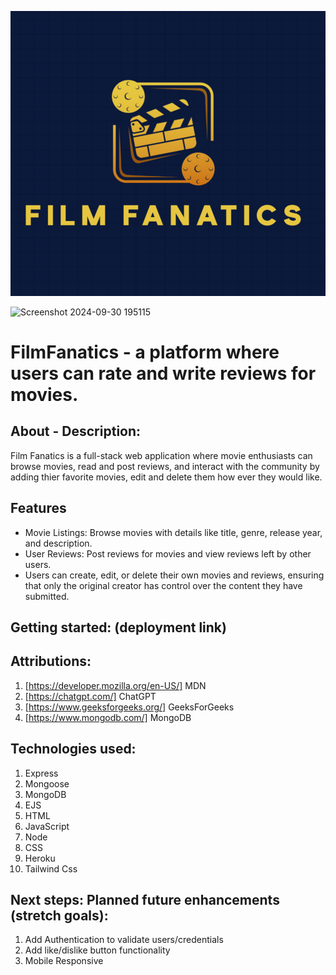 ![Film Fanatics Logo](/public/images/logo.png)

![Screenshot 2024-09-30 195115](https://github.com/user-attachments/assets/8d258b17-28b7-4bff-a415-f56659afe3ff)

# FilmFanatics - a platform where users can rate and write reviews for movies.

## About - Description:

Film Fanatics is a full-stack web application where movie enthusiasts can browse movies, read and post reviews, and interact with the community by adding thier favorite movies, edit and delete them how ever they would like.

## Features

- Movie Listings: Browse movies with details like title, genre, release year, and description.
- User Reviews: Post reviews for movies and view reviews left by other users.
- Users can create, edit, or delete their own movies and reviews, ensuring that only the original creator has control over the content they have submitted.

## Getting started: (deployment link)

## Attributions:

1. [https://developer.mozilla.org/en-US/] MDN
2. [https://chatgpt.com/] ChatGPT
3. [https://www.geeksforgeeks.org/] GeeksForGeeks
4. [https://www.mongodb.com/] MongoDB

## Technologies used:

1. Express
2. Mongoose
3. MongoDB
4. EJS
5. HTML
6. JavaScript
7. Node
8. CSS
9. Heroku
10. Tailwind Css

## Next steps: Planned future enhancements (stretch goals):

1. Add Authentication to validate users/credentials
2. Add like/dislike button functionality
3. Mobile Responsive
